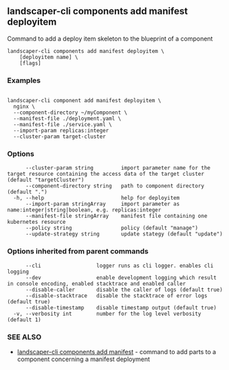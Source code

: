 ## landscaper-cli components add manifest deployitem


Command to add a deploy item skeleton to the blueprint of a component

```
landscaper-cli components add manifest deployitem \
    [deployitem name] \
    [flags]
```

### Examples

```

landscaper-cli component add manifest deployitem \
  nginx \
  --component-directory ~/myComponent \
  --manifest-file ./deployment.yaml \
  --manifest-file ./service.yaml \
  --import-param replicas:integer
  --cluster-param target-cluster

```

### Options

```
      --cluster-param string         import parameter name for the target resource containing the access data of the target cluster (default "targetCluster")
      --component-directory string   path to component directory (default ".")
  -h, --help                         help for deployitem
      --import-param stringArray     import parameter as name:integer|string|boolean, e.g. replicas:integer
      --manifest-file stringArray    manifest file containing one kubernetes resource
      --policy string                policy (default "manage")
      --update-strategy string       update stategy (default "update")
```

### Options inherited from parent commands

```
      --cli                  logger runs as cli logger. enables cli logging
      --dev                  enable development logging which result in console encoding, enabled stacktrace and enabled caller
      --disable-caller       disable the caller of logs (default true)
      --disable-stacktrace   disable the stacktrace of error logs (default true)
      --disable-timestamp    disable timestamp output (default true)
  -v, --verbosity int        number for the log level verbosity (default 1)
```

### SEE ALSO

* [landscaper-cli components add manifest](landscaper-cli_components_add_manifest.md)	 - command to add parts to a component concerning a manifest deployment

